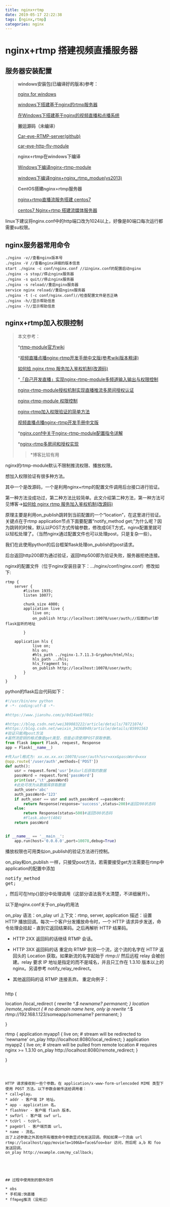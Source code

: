 ```yaml
---
title: nginx+rtmp
date: 2019-05-17 22:22:38
tags: [nginx,rtmp]
categories: nginx
---
```






# nginx+rtmp 搭建视频直播服务器



## 服务器安装配置





>**windows安装包(已编译好的版本)参考：**
>
>[nginx for windows](<http://nginx-win.ecsds.eu/>)
>
>[windows下搭建基于nginx的rtmp服务器](<http://blog.chinaunix.net/uid-26000296-id-5748243.html>)
>
>[在Windows下搭建基于nginx的视频直播和点播系统](<https://my.oschina.net/gaga/blog/478480>)



>**搬运源码（未编译）**
>
>[Car-eye-RTMP-server(github)](<https://github.com/Car-eye-team/Car-eye-RTMP-server>)
>
>[car-eye-http-flv-module](<https://github.com/Car-eye-team/car-eye-http-flv-module>)
>
>



> **nginx+rtmp在windows下编译**
>
> [Windows下编译nginx-rtmp-module](<https://www.cnblogs.com/KendoCross/p/7585654.html>)
>
> [windows下编译nginx+nginx_rtmp_modue(vs2013)](<https://blog.csdn.net/kenny25/article/details/39399689>)



> **CentOS搭建nginx+rtmp服务器**
>
> [nginx+rtmp直播流服务搭建 centos7](<https://www.jianshu.com/p/0a4a34d9eb8f>)
>
> [centos7 Nginx+rtmp 搭建流媒体服务器](<https://blog.csdn.net/sz76211822/article/details/79225716>)

linux下建议将nginx.conf中的http端口改为1024以上，好像是80端口每次运行都需要su权限。





## nginx服务器常用命令



```shell
./nginx -v//查看nginx版本号
./nginx -V //查看nginx详细的版本信息
start ./nginx -c conf/nginx.conf //以nginx.conf的配置启动nginx
./nginx -s stop//停止nginx服务器
./nginx -s quit//停止nginx服务器
./nginx -s reload//重启nginx服务器
service nginx reload//重启nginx服务器
./nginx -t (-c conf/nginx.conf)//检查配置文件是否正确
./nginx -h//显示帮助信息
./nginx -?//显示帮助信息

```







## nginx+rtmp加入权限控制



>本文参考：
>
>*[rtmp-module官方wiki](<https://github.com/arut/nginx-rtmp-module/wiki/Directives>)
>
>*[视频直播点播nginx-rtmp开发手册中文版(参考wiki版本粗译)](<http://www.cnblogs.com/zx-admin/p/5783523.html>)
>
>[如何给 nginx rtmp 服务加入鉴权机制(改源码)](<https://blog.csdn.net/cui918/article/details/53540397#commentBox>)
>
>*[「自己开发直播」实现nginx-rtmp-module多频道输入输出与权限控制](<https://blog.csdn.net/weixin_34368949/article/details/85991563>)
>
>[nginx-rtmp-module授权机制实现直播推流多房间授权认证](<https://blog.csdn.net/weixin_42579642/article/details/85263210>)
>
>[nginx-rtmp-module 权限控制](<https://blog.csdn.net/iam_shuaidaile/article/details/50599943>)
>
>[nginx-rtmp加入权限验证的简单方法](<https://blog.csdn.net/luoc83/article/details/79240774>)
>
>[视频直播点播nginx-rtmp开发手册中文版](<https://blog.csdn.net/kevinw9/article/details/52984826>)
>
>*[nginx.conf中关于nginx-rtmp-module配置指令详解](<https://www.cnblogs.com/lidabo/p/7099501.html>)
>
>*[nginx-rtmp多房间和授权实现](<https://blog.csdn.net/wei389083222/article/details/78721074/>)
>
>> *博客比较有用



nginx的rtmp-module默认不限制推流权限、播放权限。

想加入权限验证有很多种方法。

其中一个是改源码，一个是利用nginx+rtmp的配置文件调用后台接口进行验证。

第一种方法没成功过，第二种方法比较简单。此文介绍第二种方法，第一种方法可见博客->[如何给 nginx rtmp 服务加入鉴权机制(改源码)](<https://blog.csdn.net/cui918/article/details/53540397#commentBox>)

原理主要是利用on_publish跳转到当前配置的一个“location”，在这里进行验证。关键点在于rtmp application节点下面要配置“notify_method get;”为什么呢？因为跳转的时候，默认以POST方式传输参数，修改成GET方式，nginx配置里就可以轻松处理了。（当然nginx通过配置文件也可以处理post，只是复杂一些）。

我们在此使用python的后台框架flask处理on_publish的post请求。

后台返回http200即为通过验证，返回http500即为验证失败，服务器拒绝连接。

nginx的配置文件（位于nginx安装目录下：.../nginx/conf/nginx.conf）修改如下:



```
rtmp {
	server {
		#listen 1935;
		listen 10077;

		chunk_size 4000;
		application live {
			live on;
			on_publish http://localhost:10078/user/auth;//后面的url即flask监听的地址
			
		}

	application hls {
			live on;
			hls on;
			#hls_path ../nginx-1.7.11.3-Gryphon/html/hls;
			hls_path ../hls;
			hls_fragment 5s;
			on_publish http://localhost:10078/user/auth;
		}
	}
}
```



python的flask后台代码如下：

```python
#!/usr/bin/env python
# -*- coding:utf-8 -*-

#https://www.jianshu.com/p/0d14ae8f081c

#https://blog.csdn.net/wei389083222/article/details/78721074/
#https://blog.csdn.net/weixin_34368949/article/details/85991563
#验证只能用post方法
#虽然流密钥的格式像是get类型，但是必须使用POST获取参数。
from flask import Flask, request, Response
app = Flask(__name__)

#传入url格式为: xx.xx.xx.xx:10078/user/auth?usr=xxx&passWord=xxx
@app.route('/user/auth',methods=['POST'])
def auth():
    usr = request.form['usr']#从url后获取的数据
    passWord = request.form['passWord']
    print(usr,'\t',passWord)
    #此处可改为从数据库获取数据
    auth_user='abc'
    auth_passWord='123'
    if auth_user == usr and auth_passWord ==passWord:
        return Response(response='success',status=200)#返回200状态码
    else:
        return Response(status=500)#返回500状态码
        #Flask.abort(404)
    return passWord


if __name__ == '__main__':
    app.run(host='0.0.0.0',port=10078,debug=True)
```





播放权限也可用类似on_publish的验证方法进行控制。

on_play和on_publish 一样，只接受post方法，若需要接受get方法需要在rtmp中application的配置中添加<pre>notify_method get;</pre>，然后可在http{}部分中处理调用（这部分语法我不太清楚，不详细展开）。





以下是nginx.conf关于on_play的用法

on_play
语法：on_play url
上下文：rtmp, server, application
描述：设置 HTTP 播放回调。每次一个客户分发播放命令时，一个 HTTP 请求异步发送，命令处理会挂起 - 直到它返回结果码。之后再解析 HTTP 结果码。

* HTTP 2XX 返回码的话继续 RTMP 会话。

* HTTP 3XX 返回码的话 重定向 RTMP 到另一个流，这个流的名字在 HTTP 返回头的 Location 获取。如果新流的名字起始于 rtmp:// 然后远程 relay 会被创建。relay 要求 IP 地址是指定的而不是域名，并且只工作在 1.3.10 版本以上的 nginx。另请参考 notify_relay_redirect。

* 其他返回码的话 RTMP 连接丢弃。
重定向例子：



  ```
 http {
  
  location /local_redirect {
        rewrite ^.*$ newname? permanent;
    }
    location /remote_redirect {
        # no domain name here, only ip
        rewrite ^.*$ rtmp://192.168.1.123/someapp/somename? permanent;
    }
  
  }
  
  
  rtmp {
    application myapp1 {
        live on;
        # stream will be redirected to 'newname'
        on_play http://localhost:8080/local_redirect;
    }
    application myapp2 {
        live on;
        # stream will be pulled from remote location
        # requires nginx >= 1.3.10
        on_play http://localhost:8080/remote_redirect;
    }

}
  
  ```



HTTP 请求接收到一些个参数。在 application/x-www-form-urlencoded MIME 类型下使用 POST 方法。以下参数会被传送给调用者：
* call=play。
* addr - 客户端 IP 地址。
* app - application 名。
* flashVer - 客户端 flash 版本。
* swfUrl - 客户端 swf url。
* tcUrl - tcUrl。
* pageUrl - 客户端页面 url。
* name - 流名。
出了上述参数之外其他所有播放命令参数显式地发送回调。例如如果一个流由 url rtmp://localhost/app/movie?a=100&b=face&foo=bar 访问，然后呢 a,b 和 foo 发送回调。
on_play http://example.com/my_callback;





## 过程中使用到的额外软件

* obs
* 手机端:快直播
* ffmpeg推流（没用过）

